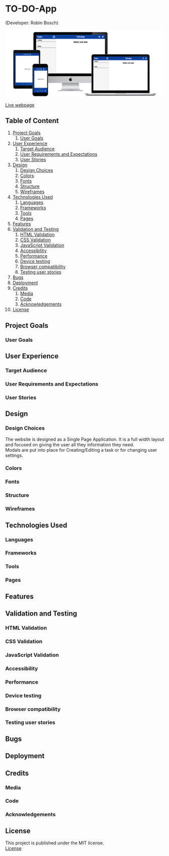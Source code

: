 # TO-DO-App

(Developer: Robin Bosch)

![Mockup image](docs/mockup-preview.png)

[Live webpage](https://alphaclass6143.github.io/WhatsMyPC/)

## Table of Content

1. [Project Goals](#project-goals)
    1. [User Goals](#user-goals)
2. [User Experience](#user-experience)
    1. [Target Audience](#target-audience)
    2. [User Requirements and Expectations](#user-requirements-and-expectations)
    3. [User Stories](#user-stories)
3. [Design](#design)
    1. [Design Choices](#design-choices)
    2. [Colors](#colors)
    3. [Fonts](#fonts)
    4. [Structure](#structure)
    5. [Wireframes](#wireframes)
4. [Technologies Used](#technologies-used)
    1. [Languages](#languages)
    2. [Frameworks](#frameworks)
    3. [Tools](#tools)
    4. [Pages](#pages)
5. [Features](#features)
6. [Validation and Testing](#validation-and-testing)
    1. [HTML Validation](#html-validation)
    2. [CSS Validation](#css-validation)
    3. [JavaScript Validation](#javascript-validation)
    4. [Accessibility](#accessibility)
    5. [Performance](#performance)
    6. [Device testing](#device-testing)
    7. [Browser compatibility](#browser-compatibility)
    8. [Testing user stories](#testing-user-stories)
7. [Bugs](#bugs)
8. [Deployment](#deployment)
9. [Credits](#credits)
    1. [Media](#media)
    2. [Code](#code)
    3. [Acknowledgements](#acknowledgements)
10. [License](#license)

## Project Goals

### User Goals

## User Experience

### Target Audience

### User Requirements and Expectations

### User Stories

## Design

### Design Choices

The website is designed as a Single Page Application. It is a full width layout and focused on giving the user all they information they need.  
Modals are put into place for Creating/Editing a task or for changing user settings.  

### Colors

### Fonts

### Structure

### Wireframes

## Technologies Used  

### Languages

### Frameworks

### Tools

### Pages

## Features

## Validation and Testing

### HTML Validation

### CSS Validation

### JavaScript Validation

### Accessibility

### Performance

### Device testing

### Browser compatibility

### Testing user stories

## Bugs

## Deployment  

## Credits

### Media

### Code

### Acknowledgements

## License

This project is published under the MIT license.  
[License](/LICENSE.txt)
